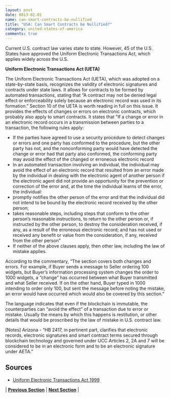 ```yaml
---
layout: post
date: 0013-02-01
name: can-smart-contracts-be-nullified
title: "USA: Can Smart Contracts be Nullified?"
category: united-states-of-america
comments: true
---
```


Current U.S. contract law varies state to state. However, 45 of the U.S. States have approved the Uniform Electronic Transactions Act, which applies widely across the U.S.


**Uniform Electronic Transactions Act (UETA)**

The Uniform Electronic Transactions Act (UETA), which was adopted on a state-by-state basis, recognizes the validity of electronic signatures and contracts under state laws. It allows for contracts to be formed by automated transactions, stating that “A contract may not be denied legal effect or enforceability solely because an electronic record was used in its formation.”
Section 10 of the UETA is worth reading in full on this issue. It provides the effects of changes or errors on electronic contracts, which probably also apply to smart contracts. It states that "If a change or error in an electronic record occurs in a transmission between parties to a transaction, the following rules apply:
- If the parties have agreed to use a security procedure to detect changes or errors and one party has conformed to the procedure, but the other party has not, and the nonconforming party would have detected the change or error had that party also conformed, the conforming party may avoid the effect of the changed or erroneous electronic record
- In an automated transaction involving an individual, the individual may avoid the effect of an electronic record that resulted from an error made by the individual in dealing with the electronic agent of another person if the electronic agent did not provide an opportunity for the prevention or correction of the error and, at the time the individual learns of the error, the individual:
- promptly notifies the other person of the error and that the individual did not intend to be bound by the electronic record received by the other person;
- takes reasonable steps, including steps that conform to the other person’s reasonable instructions, to return to the other person or, if instructed by the other person, to destroy the consideration received, if any, as a result of the erroneous electronic record; and
has not used or received any benefit or value from the consideration, if any, received from the other person” 
- If neither of the above clauses apply, then other law, including the law of mistake applies.


According to the commentary, “The section covers both changes and errors. For example, if Buyer sends a message to Seller ordering 100 widgets, but Buyer’s information processing system changes the order to 1000 widgets, a “change” has occurred between what Buyer transmitted and what Seller received. If on the other hand, Buyer typed in 1000 intending to order only 100, but sent the message before noting the mistake, an error would have occurred which would also be covered by this section.” 

The language indicates that even if the blockchain is immutable, the counterparties can “avoid the effect” of a transaction due to error or mistake. Usually the means by which this happens is restitution, or other details that would be proscribed by the law of mistake in U.S. contract law.


[Notes] Arizona - “HB 2417, in pertinent part, clarifies that electronic records, electronic signatures and smart contract terms secured through blockchain technology and governed under UCC Articles 2, 2A and 7 will be considered to be in an electronic form and to be an electronic signature under AETA.”


Sources
------ 
- [Uniform Electronic Transactions Act 1999](http://www.uniformlaws.org/shared/docs/electronic%20transactions/ueta_final_99.pdf)

| **[Previous Section](https://neo-project.github.io/global-blockchain-compliance-hub//united-states-of-america/USA-dispute-resolution.html)** | **[Next Section](https://neo-project.github.io/global-blockchain-compliance-hub//united-states-of-america/USA-suggested-readings.html)** |


